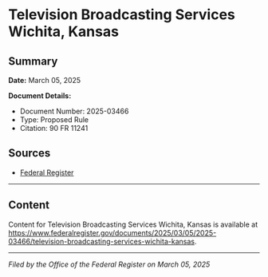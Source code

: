 # Television Broadcasting Services Wichita, Kansas

## Summary

**Date:** March 05, 2025

**Document Details:**
- Document Number: 2025-03466
- Type: Proposed Rule
- Citation: 90 FR 11241

## Sources
- [Federal Register](https://www.federalregister.gov/documents/2025/03/05/2025-03466/television-broadcasting-services-wichita-kansas)

---

## Content

Content for Television Broadcasting Services Wichita, Kansas is available at https://www.federalregister.gov/documents/2025/03/05/2025-03466/television-broadcasting-services-wichita-kansas.

---

*Filed by the Office of the Federal Register on March 05, 2025*
